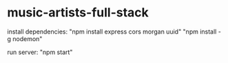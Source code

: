 # music-artists-full-stack

install dependencies: 
"npm install express cors morgan uuid"
"npm install -g nodemon"

run server:
"npm start"